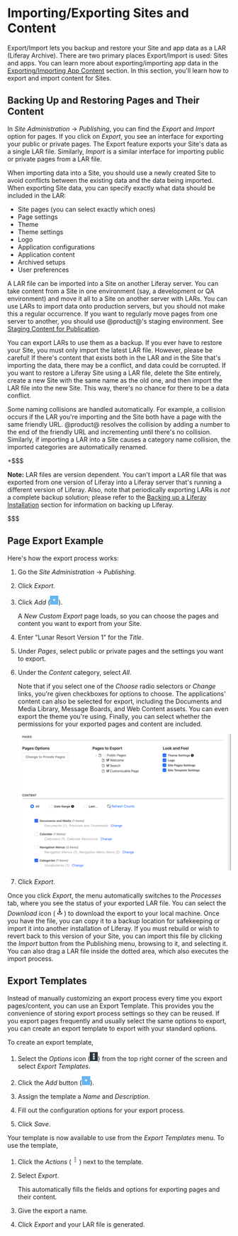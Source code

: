 # Importing/Exporting Sites and Content [](id=importing-exporting-pages-and-content)

Export/Import lets you backup and restore your Site and app data as a LAR
(Liferay Archive). There are two primary places Export/Import is used: Sites
and apps. You can learn more about exporting/importing app data in the
[Exporting/Importing App Content](/discover/portal/-/knowledge_base/7-1/exporting-importing-app-data)
section. In this section, you'll learn how to export and import content for
Sites.

## Backing Up and Restoring Pages and Their Content [](id=backing-up-and-restoring-pages-and-their-content)

In *Site Administration* &rarr; *Publishing*, you can find the *Export* and 
*Import* option for pages. If you click on *Export*, you see an interface for
exporting your public or private pages. The Export feature exports your Site's
data as a single LAR file. Similarly, *Import* is a similar interface for
importing public or private pages from a LAR file.

When importing data into a Site, you should use a newly created Site to avoid
conflicts between the existing data and the data being imported. When exporting
Site data, you can specify exactly what data should be included in the LAR:

- Site pages (you can select exactly which ones)
- Page settings
- Theme
- Theme settings
- Logo
- Application configurations
- Application content
- Archived setups
- User preferences

A LAR file can be imported into a Site on another Liferay server. You can take
content from a Site in one environment (say, a development or QA environment)
and move it all to a Site on another server with LARs. You can use LARs to
import data onto production servers, but you should not make this a regular
occurrence. If you want to regularly move pages from one server to another, you
should use @product@'s staging environment. See 
[Staging Content for Publication](/discover/portal/-/knowledge_base/7-1/staging-content-for-publication).

You can export LARs to use them as a backup. If you ever have to restore your
Site, you must only import the latest LAR file. However, please be careful! If
there's content that exists both in the LAR and in the Site that's importing
the data, there may be a conflict, and data could be corrupted. If you want to
restore a Liferay Site using a LAR file, delete the Site entirely, create a new
Site with the same name as the old one, and then import the LAR file into the
new Site. This way, there's no chance for there to be a data conflict.

Some naming collisions are handled automatically. For example, a collision
occurs if the LAR you're importing and the Site both have a page with the same
friendly URL. @product@ resolves the collision by adding a number to the end of
the friendly URL and incrementing until there's no collision. Similarly, if
importing a LAR into a Site causes a category name collision, the imported
categories are automatically renamed.

+$$$

**Note:** LAR files are version dependent. You can't import a LAR file that was
exported from one version of Liferay into a Liferay server that's running a
different version of Liferay. Also, note that periodically exporting LARs is
*not* a complete backup solution; please refer to the
[Backing up a Liferay Installation](/discover/deployment/-/knowledge_base/7-1/backing-up-a-liferay-installation)
section for information on backing up Liferay.

$$$

## Page Export Example [](id=page-export-example)

Here's how the export process works: 

1.  Go the *Site Administration* &rarr; *Publishing*. 

2.  Click *Export*.

3.  Click *Add* (![Custom Export](../../../../images/icon-add.png)). 

    A *New Custom Export* page loads, so you can choose the pages and 
    content you want to export from your Site. 

4.  Enter "Lunar Resort Version 1" for the *Title*.

5.  Under *Pages*, select public or private pages and the settings you want 
    to export.
 
6.  Under the *Content* category, select *All*.

    Note that if you select one of the *Choose* radio selectors or *Change* 
    links, you're given checkboxes for options to choose. The applications' 
    content can also be selected for export, including the Documents and Media 
    Library, Message Boards, and Web Content assets. You can even export the 
    theme you're using. Finally, you can select whether the permissions for your 
    exported pages and content are included.

    ![Figure 1: You can configure your export options manually by selecting pages, content, and permissions.](../../../../images/export-page-templates.png)

7.  Click *Export*.

Once you click *Export*, the menu automatically switches to the *Processes* tab,
where you see the status of your exported LAR file. You can select the
*Download* icon (![Download](../../../../images/icon-download.png)) to download the
export to your local machine. Once you have the file, you can copy it to a
backup location for safekeeping or import it into another installation of
Liferay. If you must rebuild or wish to revert back to this version of your
Site, you can import this file by clicking the *Import* button from the
Publishing menu, browsing to it, and selecting it. You can also drag a LAR file
inside the dotted area, which also executes the import process.

## Export Templates [](id=export-templates)

Instead of manually customizing an export process every time you export
pages/content, you can use an Export Template. This provides you the
convenience of storing export process settings so they can be reused. If you
export pages frequently and usually select the same options to export, you can
create an export template to export with your standard options.

To create an export template,

1.  Select the *Options* icon (![Options](../../../../images/icon-options.png))
    from the top right corner of the screen and select *Export Templates*.

2.  Click the *Add* button (![Add Export Template](../../../../images/icon-add.png)).

3.  Assign the template a *Name* and *Description*.

4.  Fill out the configuration options for your export process.

5.  Click *Save*.

Your template is now available to use from the *Export Templates* menu. To use 
the template,

1.  Click the *Actions* (![Actions](../../../../images/icon-actions.png)) next to the template.

2.  Select *Export*.

    This automatically fills the fields and options for exporting pages and 
    their content.

3.  Give the export a name.

4.  Click *Export* and your LAR file is generated.

